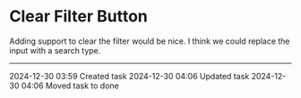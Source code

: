 Clear Filter Button
===

Adding support to clear the filter would be nice. I think we could replace the input with a search type.

---

2024-12-30 03:59	Created task
2024-12-30 04:06	Updated task
2024-12-30 04:06	Moved task to done
